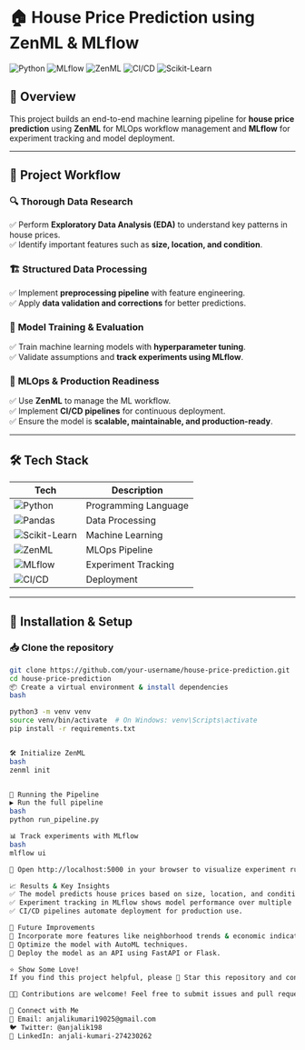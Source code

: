 # 🏠 House Price Prediction using ZenML & MLflow  

![Python](https://img.shields.io/badge/Python-3.8%2B-blue?style=for-the-badge&logo=python)
![MLflow](https://img.shields.io/badge/MLflow-Experiment%20Tracking-orange?style=for-the-badge&logo=mlflow)
![ZenML](https://img.shields.io/badge/ZenML-MLOps%20Pipeline-blueviolet?style=for-the-badge&logo=zenml)
![CI/CD](https://img.shields.io/badge/CI%2FCD-GitHub%20Actions-brightgreen?style=for-the-badge&logo=githubactions)
![Scikit-Learn](https://img.shields.io/badge/Scikit--Learn-ML%20Framework-yellow?style=for-the-badge&logo=scikit-learn)

## 🚀 Overview  
This project builds an end-to-end machine learning pipeline for **house price prediction** using **ZenML** for MLOps workflow management and **MLflow** for experiment tracking and model deployment.  

---

## 📌 **Project Workflow**  

### 🔍 **Thorough Data Research**  
✅ Perform **Exploratory Data Analysis (EDA)** to understand key patterns in house prices.  
✅ Identify important features such as **size, location, and condition**.  

### 🏗 **Structured Data Processing**  
✅ Implement **preprocessing pipeline** with feature engineering.  
✅ Apply **data validation and corrections** for better predictions.  

### 🤖 **Model Training & Evaluation**  
✅ Train machine learning models with **hyperparameter tuning**.  
✅ Validate assumptions and **track experiments using MLflow**.  

### 🔧 **MLOps & Production Readiness**  
✅ Use **ZenML** to manage the ML workflow.  
✅ Implement **CI/CD pipelines** for continuous deployment.  
✅ Ensure the model is **scalable, maintainable, and production-ready**.  

---

## 🛠 **Tech Stack**  

| Tech | Description |
|------|------------|
| ![Python](https://img.shields.io/badge/Python-3.8%2B-blue?style=for-the-badge&logo=python) | Programming Language |
| ![Pandas](https://img.shields.io/badge/Pandas-Data%20Processing-blue?style=for-the-badge&logo=pandas) | Data Processing |
| ![Scikit-Learn](https://img.shields.io/badge/Scikit--Learn-ML%20Framework-yellow?style=for-the-badge&logo=scikit-learn) | Machine Learning |
| ![ZenML](https://img.shields.io/badge/ZenML-MLOps%20Pipeline-blueviolet?style=for-the-badge&logo=zenml) | MLOps Pipeline |
| ![MLflow](https://img.shields.io/badge/MLflow-Experiment%20Tracking-orange?style=for-the-badge&logo=mlflow) | Experiment Tracking |
| ![CI/CD](https://img.shields.io/badge/CI%2FCD-GitHub%20Actions-brightgreen?style=for-the-badge&logo=githubactions) | Deployment |

---

## 🔧 **Installation & Setup**  

### 📥 Clone the repository  
```bash
git clone https://github.com/your-username/house-price-prediction.git
cd house-price-prediction
📦 Create a virtual environment & install dependencies
bash

python3 -m venv venv
source venv/bin/activate  # On Windows: venv\Scripts\activate
pip install -r requirements.txt


🛠 Initialize ZenML
bash
zenml init


🚀 Running the Pipeline
▶ Run the full pipeline
bash
python run_pipeline.py

📊 Track experiments with MLflow
bash
mlflow ui

📌 Open http://localhost:5000 in your browser to visualize experiment runs.

📈 Results & Key Insights
✅ The model predicts house prices based on size, location, and condition.
✅ Experiment tracking in MLflow shows model performance over multiple iterations.
✅ CI/CD pipelines automate deployment for production use.

🔮 Future Improvements
📌 Incorporate more features like neighborhood trends & economic indicators.
📌 Optimize the model with AutoML techniques.
📌 Deploy the model as an API using FastAPI or Flask.

⭐ Show Some Love!
If you find this project helpful, please 🌟 Star this repository and contribute!

👨‍💻 Contributions are welcome! Feel free to submit issues and pull requests.

🔗 Connect with Me
📩 Email: anjalikumari19025@gmail.com
🐦 Twitter: @anjalik198
💼 LinkedIn: anjali-kumari-274230262








